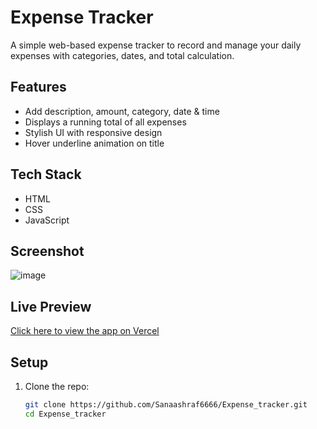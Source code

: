 
# Expense Tracker 

A simple web-based expense tracker to record and manage your daily expenses with categories, dates, and total calculation.

## Features
- Add description, amount, category, date & time
- Displays a running total of all expenses
- Stylish UI with responsive design
- Hover underline animation on title

## Tech Stack
- HTML
- CSS
- JavaScript

## Screenshot

![image](https://github.com/user-attachments/assets/5b4bf72f-72c9-41b7-b762-26da43fc12c9)

## Live Preview
[Click here to view the app on Vercel](https://vercel.com/sanas-projects-c25e2397/expense-tracker)



## Setup
1. Clone the repo:
   ```bash
   git clone https://github.com/Sanaashraf6666/Expense_tracker.git
   cd Expense_tracker
